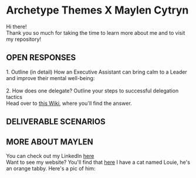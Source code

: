 # Archetype Themes X Maylen Cytryn
Hi there!
<br>Thank you so much for taking the time to learn more about me and to visit my repository!

<h2>OPEN RESPONSES</h2>
1. Outline (in detail) How an Executive Assistant can bring calm to a Leader and improve their mental well-being: 
<br><br>2. How does one delegate? Outline your steps to successful delegation tactics
<br>Head over to <a href="https://github.com/maylencytryn/Archetype-Themes-X-Maylen-Cytryn/wiki/2.-How-does-one-delegate%3F-Outline-your-steps-to-successful-delegation-tactics.">this Wiki</a>, where you'll find the answer.

<h2>DELIVERABLE SCENARIOS</h2>

<h2>MORE ABOUT MAYLEN</h2>
You can check out my LinkedIn <a href="https://www.linkedin.com/in/maylen-cytryn/">here</a>
<br>Want to see my website? You'll find that <a href="https://www.thoughtfulops.com/">here</a>
I have a cat named Louie, he's an orange tabby. Here's a pic of him:

